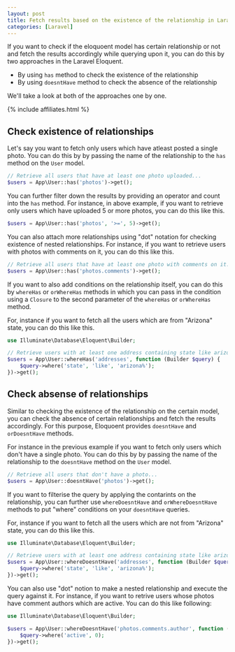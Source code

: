 ```yaml
---
layout: post
title: Fetch results based on the existence of the relationship in Laravel Eloquoent
categories: [Laravel]
---
```


If you want to check if the eloquoent model has certain relationship or not and fetch the results accordingly while querying upon it, you can do this by two approaches in the Laravel Eloquent.

* By using `has` method to check the existence of the relationship
* By using `doesntHave` method to check the absence of the relationship

We'll take a look at both of the approaches one by one.

{% include affiliates.html %}

## Check existence of relationships

Let's say you want to fetch only users which have atleast posted a single photo. You can do this by by passing the name of the relationship to the `has` method on the `User` model.

```php
// Retrieve all users that have at least one photo uploaded...
$users = App\User::has('photos')->get();
```

You can further filter down the results by providing an operator and count into the `has` method. For instance, in above example, if you want to retrieve only users which have uploaded 5 or more photos, you can do this like this.

```php
$users = App\User::has('photos', '>=', 5)->get();
```

You can also attach more relationships using "dot" notation for checking existence of nested relationships. For instance, if you want to retrieve users with photos with comments on it, you can do this like this.

```php
// Retrieve all users that have at least one photo with comments on it...
$users = App\User::has('photos.comments')->get();
```

If you want to also add conditions on the relationship itself, you can do this by `whereHas` or `orWhereHas` methods in which you can pass in the condition using a `Closure` to the second parameter of the `whereHas` or `orWhereHas` method.

For, instance if you want to fetch all the users which are from "Arizona" state, you can do this like this.

```php
use Illuminate\Database\Eloquent\Builder;

// Retrieve users with at least one address containing state like arizona%...
$users = App\User::whereHas('addresses', function (Builder $query) {
    $query->where('state', 'like', 'arizona%');
})->get();
```

## Check absense of relationships

Similar to checking the existence of the relationship on the certain model, you can check the absence of certain relationships and fetch the results accordingly. For this purpose, Eloquoent provides `doesntHave` and `orDoesntHave` methods.

For instance in the previous example if you want to fetch only users which don't have a single photo. You can do this by by passing the name of the relationship to the `doesntHave` method on the `User` model.

```php
// Retrieve all users that don't have a photo...
$users = App\User::doesntHave('photos')->get();
```

If you want to filterise the query by applying the contarints on the relationship, you can further use `whereDoesntHave` and `orWhereDoesntHave` methods to put "where" conditions on your `doesntHave` queries. 

For, instance if you want to fetch all the users which are not from "Arizona" state, you can do this like this.

```php
use Illuminate\Database\Eloquent\Builder;

// Retrieve users with at least one address containing state like arizona%...
$users = App\User::whereDoesntHave('addresses', function (Builder $query) {
    $query->where('state', 'like', 'arizona%');
})->get();
```

You can also use "dot" notion to make a nested relationship and execute the query against it. For instance, if you want to retrive users whose photos have comment authors which are active. You can do this like following:

```php
use Illuminate\Database\Eloquent\Builder;

$users = App\User::whereDoesntHave('photos.comments.author', function (Builder $query) {
    $query->where('active', 0);
})->get();
```




